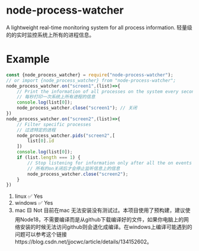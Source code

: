 # node-process-watcher
A lightweight real-time monitoring system for all process information.
轻量级的的实时监控系统上所有的进程信息。
# Example
```js
const {node_process_watcher} = require("node-process-watcher");
// or import {node_process_watcher} from "node-process-watcher";
node_process_watcher.on("screen1",(list)=>{
    // Print the information of all processes on the system every second
    // 每秒打印一次系统上所有进程的信息
    console.log(list[0]);
    node_process_watcher.close("screen1"); // 关闭
})
node_process_watcher.on("screen2",(list)=>{
    // Filter specific processes
    // 过滤特定的进程
    node_process_watcher.pids("screen2",[
        list[0].id
    ])
    console.log(list[0]);
    if (list.length === 1) {
        // Stop listening for information only after all the on events are closed
        // 所有的on关闭后才会停止监听信息上的信息
        node_process_watcher.close("screen2");
    }
})
```
1. linux ✅ Yes
2. windows ✅ Yes
3. mac 🟨 Not
目前在mac 无法安装没有测试过。本项目使用了预构建，建议使用Node18，不需要编译而是从github下载编译好的文件，如果你电脑上的网络安装的时候无法访问github则会退化成编译。在windows上编译可能遇到的问题可以参考这个链接https://blog.csdn.net/jjocwc/article/details/134152602。
